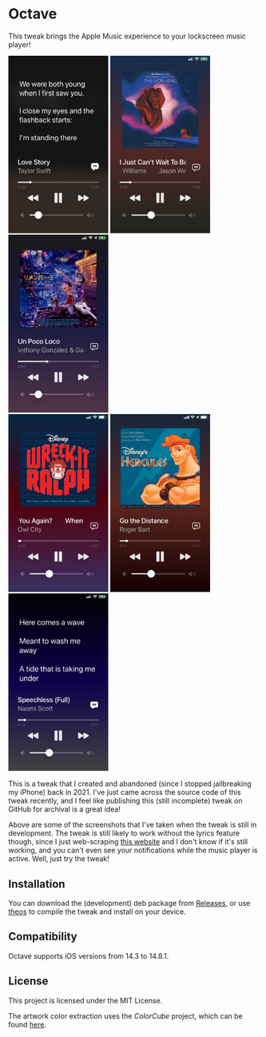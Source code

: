 # Octave
This tweak brings the Apple Music experience to your lockscreen music player!

<img width=200 src="https://github.com/minh-ton/Octave/blob/main/img/image1.jpeg?raw=true"> <img width=200 src="https://github.com/minh-ton/Octave/blob/main/img/image2.jpeg?raw=true"> <img width=200 src="https://github.com/minh-ton/Octave/blob/main/img/image3.jpeg?raw=true"><br><img width=200 src="https://github.com/minh-ton/Octave/blob/main/img/image4.jpeg?raw=true"> <img width=200 src="https://github.com/minh-ton/Octave/blob/main/img/image5.jpeg?raw=true"> <img width=200 src="https://github.com/minh-ton/Octave/blob/main/img/image6.jpeg?raw=true">

This is a tweak that I created and abandoned (since I stopped jailbreaking my iPhone) back in 2021. I've just came across the source code of this tweak recently, and I feel like publishing this (still incomplete) tweak on GitHub for archival is a great idea!

Above are some of the screenshots that I've taken when the tweak is still in development. The tweak is still likely to work without the lyrics feature though, since I just web-scraping [this website](https://azlyrics.com) and I don't know if it's still working, and you can't even see your notifications while the music player is active. Well, just try the tweak!

## Installation
You can download the (development) deb package from [Releases](https://github.com/minh-ton/Octave/releases), or use [theos](https://github.com/theos/theos) to compile the tweak and install on your device.

## Compatibility
Octave supports iOS versions from 14.3 to 14.8.1.

## License
This project is licensed under the MIT License. 

The artwork color extraction uses the *ColorCube* project, which can be found [here](https://github.com/pixelogik/ColorCube).

